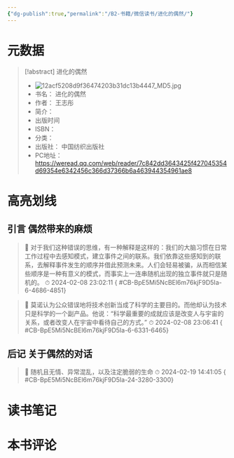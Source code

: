 ```yaml
---
{"dg-publish":true,"permalink":"/B2-书籍/微信读书/进化的偶然/"}
---
```


# 元数据
> [!abstract] 进化的偶然
> - ![12acf5208d9f36474203b31dc13b4447_MD5.jpg](/img/user/images/12acf5208d9f36474203b31dc13b4447_MD5.jpg)
> - 书名： 进化的偶然
> - 作者： 王志彤
> - 简介： 
> - 出版时间 
> - ISBN： 
> - 分类： 
> - 出版社： 中国纺织出版社
> - PC地址：https://weread.qq.com/web/reader/7c842dd3643425f427045354d69354e6342456c366d37366b6a463944354961ae8

# 高亮划线

## 引言 偶然带来的麻烦

> 📌 对于我们这种错误的思维，有一种解释是这样的：我们的大脑习惯在日常工作过程中去感知模式，建立事件之间的联系。我们依靠这些感知到的联系，去解释事件发生的顺序并借此预测未来。人们会轻易被骗，从而相信某些顺序是一种有意义的模式，而事实上一连串随机出现的独立事件就只是随机的。 
> ⏱ 2024-02-08 23:02:11
{ #CB-BpE5Mi5NcBEl6m76kjF9D5Ia-6-4686-4851}


> 📌 莫诺认为公众错误地将技术创新当成了科学的主要目的。而他却认为技术只是科学的一个副产品。他说：“科学最重要的成就应该是改变人与宇宙的关系，或者改变人在宇宙中看待自己的方式。” 
> ⏱ 2024-02-08 23:06:41
{ #CB-BpE5Mi5NcBEl6m76kjF9D5Ia-6-6331-6465}


## 后记 关于偶然的对话

> 📌 随机且无情、异常混乱，以及注定脆弱的生命 
> ⏱ 2024-02-19 14:41:05
{ #CB-BpE5Mi5NcBEl6m76kjF9D5Ia-24-3280-3300}


# 读书笔记

# 本书评论
